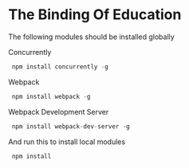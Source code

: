 # The Binding Of Education


The following modules should be installed globally

Concurrently
```javascript
 npm install concurrently -g
```
Webpack
```javascript
 npm install webpack -g
```

Webpack Development Server
```javascript
 npm install webpack-dev-server -g
```

And run this to install local modules
```javascript
 npm install
```
